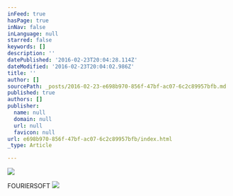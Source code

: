 ```yaml
---
inFeed: true
hasPage: true
inNav: false
inLanguage: null
starred: false
keywords: []
description: ''
datePublished: '2016-02-23T20:04:28.114Z'
dateModified: '2016-02-23T20:04:02.986Z'
title: ''
author: []
sourcePath: _posts/2016-02-23-e698b970-856f-47bf-ac07-6c2c89957bfb.md
published: true
authors: []
publisher:
  name: null
  domain: null
  url: null
  favicon: null
url: e698b970-856f-47bf-ac07-6c2c89957bfb/index.html
_type: Article

---
```

![](https://the-grid-user-content.s3-us-west-2.amazonaws.com/c76ac77f-d93f-4a27-be9d-4c972efdfce1.png)

FOURIERSOFT
![](https://the-grid-user-content.s3-us-west-2.amazonaws.com/3f6e9352-0b0e-4ccc-9995-c226c6e01c67.jpg)